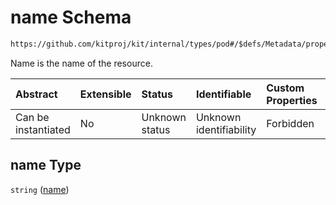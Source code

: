 # name Schema

```txt
https://github.com/kitproj/kit/internal/types/pod#/$defs/Metadata/properties/name
```

Name is the name of the resource.

| Abstract            | Extensible | Status         | Identifiable            | Custom Properties | Additional Properties | Access Restrictions | Defined In                                                            |
| :------------------ | :--------- | :------------- | :---------------------- | :---------------- | :-------------------- | :------------------ | :-------------------------------------------------------------------- |
| Can be instantiated | No         | Unknown status | Unknown identifiability | Forbidden         | Allowed               | none                | [pod.schema.json\*](../../out/pod.schema.json "open original schema") |

## name Type

`string` ([name](pod-defs-metadata-properties-name.md))
